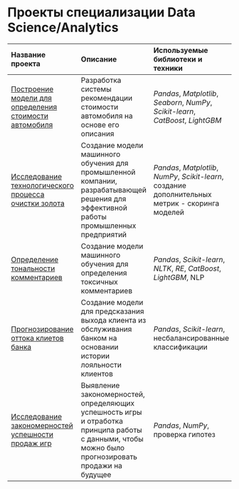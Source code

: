 # Проекты специализации Data Science/Analytics

| Название проекта | Описание | Используемые библиотеки и техники | 
| :---------------------- | :---------------------- | :---------------------- |
| [Построение модели для определения стоимости автомобиля](car_price_project) | Разработка системы рекомендации стоимости автомобиля на основе его описания | *Pandas*, *Matplotlib*, *Seaborn*, *NumPy*, *Scikit-learn*, *CatBoost*, *LightGBM*|
| [Исследование технологического процесса очистки золота](gold_recovery_project) | Создание модели машинного обучения для промышленной компании, разрабатывающей решения для эффективной работы промышленных предприятий| *Pandas*, *Matplotlib*, *NumPy*, *Scikit-learn*, создание дополнительных метрик - скоринга моделей |
| [Определение тональности комментариев](toxic_comments_project) | Создание модели машинного обучения для определения токсичных комментариев| *Pandas*, *Scikit-learn*, *NLTK*, *RE*, *CatBoost*, *LightGBM*, NLP|
| [Прогнозирование оттока клиетов банка](customer_churn_project) | Создание модели для предсказания выхода клиента из обслуживания банком на основании истории лояльности клиентов| *Pandas*, *Scikit-learn*, несбалансированные классификации|
| [Исследование закономерностей успешности продаж игр](game_industry_project) | Выявление закономерностей, определяющих успешность игры и отработка принципа работы с данными, чтобы можно было прогнозировать продажи на будущее | *Pandas*, *NumPy*, проверка гипотез|
